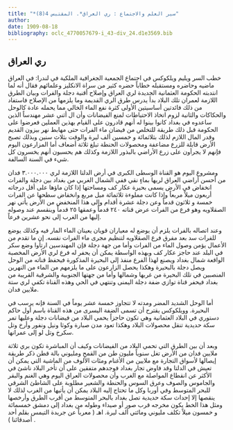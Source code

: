 ```yaml
---
title: "*سير العلم والاجتماع : ري العراق*. المقتبس 4(8)"
author: 
date: 1909-08-18
bibliography: oclc_4770057679-i_43-div_24.d1e3569.bib
---
```




##  ري العراق 


 خطب السر ويليم ويلكوكس في اجتماع الجمعية الجغرافية الملكية في لندرا: في العراق ماضيه وحاضره ومستقبله خطاباً حضره كثير من سراة الانكليز وعلمائهم فقال أنه لما انتدبته الحكومة العثمانية الجديدة لري العراق وإصلاح أقنية دجلة والفرات وبيان الطرق   اللازمة لعمران تلك البلاد بدأ يدرس طرق الري القديمة وما يلزمها من الإصلاح فاستفاد من ذلك فائدتين أساسيتين الأولى كثرة نفع الماء الخالي مما يحمله عادة كالوحل والحكاكات والثانية لزوم اتخاذ الاحتياطات لمنع الفيضانات وأن ال  أثني  عشر  مهندساً الذين ساعدوه في بغداد كانوا بينوا له أنهم قادرون على القيام بهذين العملين فعرضوا على الحكومة قبل ذلك طريقة للتخلص من فيضان ماء الفرات حتى مهابط نهر بيزون القديم وقدر المال اللازم لذلك بثلاثمائة و  خمسين  ألف  ليرة والوقت بثلاث سنين وبذلك تصبح الأرض قابلة للزرع مضاعفة ومحصولات الحنطة تبلغ  ثلاثة  أضعاف أما المزارعون اليوم فإنهم لا يجرأون على زرع الأراضي بالبذور اللازمة وكذلك هم يحسبون أنهم يخسرون كل شيء في السنة السالفة. 
 
 ومشروع اليوم هو القناة الوسطى الكبرى في أرض الدلتا اللازمة لري  ٣.٠٠٠.٠٠٠   فدان من أحسن أراضي العراق لريها بماءٍ نقي ففي الشمال الغربي من بغداد بين دجلة والفرات انخفاض في الأرض يسمى بحيرة عكار كف ومساحتها إذا كان ماؤها على أقل درجاته  أربعون  ميلاً مربعاً وإذا كانت مملوءة  ثلاثمائة  ميل مربع وانخفاض سطحها عن الفرات  خمسة  و  ثلاثون  قدماً وعن دجلة  عشرة  أقدام وإلى هذا المنخفض من الأرض يأتي نهر الصقلاويه وهو فرع من الفرات عرض قناته  ٢٤٠  قدماً وعمقها  ٢٥  قدماً وينقسم عند وصوله إليها من الغرب إلى نحو  عشرين  فرعاً. 

 وعند اتصاله بالفرات يلزم أن يوضع له معياران قويان يعينان الماء المار فيه وكذلك يوضع للفرات سد بعد مفرق فرع الصقلاويه لتنظيم مجرى ماء الفرات نفسه. إن ما تقدم من الأعمال يؤمن وصول الماء من الفرات وأما من جهة دجلة فإن المهندسين ارتأوا وضع سكر في البلد عند حاجز عكار كف وبهذه الواسطة يمكن أن يحفر له فرع لري الأرض المخصبة الواقعة شمال بغداد ويصنع لهذا الفرع منفذ إلى البحيرة المذكورة فيحفظ قناته من الوحل ويصل دجلة بالبحيرة وهكذا يحصل الزارعون على ما يلزمهم من الماء من النهرين المنصبين في تلك البحيرة من غربها وشمالها وأما من جهتها الجنوبية والشرقية القريبة من بغداد فيحفر قناة توازي ضفة دجلة اليمنى وتنتهي في الحي وهذه القناة تكفي لري  ستة  ملايين فدان. 
 
 أما الوحل الشديد المضر ومدته لا تتجاوز  خمسة  عشر  يوماً في السنة فإنه يرسب في البحيرة. وويلكوكس يقترح أن تسمى الضفة اليسرى من هذه القناة باسم أول حاكم دستوري في البلاد العثمانية وهي تكون حاجزاً يحمي البلاد من فيضانات دجلة وعليها تمر سكة حديدية تنقل محصولات البلاد وهكذا تعود مدن صبارة وكوثا ونيل ونفور وأرخ وتل سكرخ وتل لو إلى عمرانها. 

 وبعد أن بين الطرق التي تحمي البلاد من الفيضانات وكيف أن المباشرة تكون بري  ثلاثة  ملايين فدان من الأرض تغل سنوياً مليون طن من القمح ومليوني بالة قطن ذكر طريقة إيصالها لأسواق التجارة مع ملايين من الأغنام ومئات الألوف من الماشية التي يمكن أن تعيش في الدلتا وقد فاوض تجار بغداد فوجدهم متفقين على أن تأخر البلاد ناشئ في الأكثر عن انقطاع المواصلة مع الغرب وأن محصولات العراق اليوم وهي الغنم   والبقر والجاموس والصوف وعرق السوس والحنطة والشعير مطلوبة على الشاطئ الشرقي للبحر المتوسط وفي أوربا وكل ما تحتاج إليه البلاد يمكن أن يأتيها من الغرب لذلك لا ينقصها إلا إحداث سكة حديدية تصل بغداد بالبحر المتوسط من أقرب الطرق وأرخصها ومثل هذا الخط يكون مخرجه قرب صور أو صيداء وطوله من بغداد إلى دمشق  خمسمائة  و  خمسون  ميلاً تكلف مليوني ومائتي  ألف  ليرة. اهـ ( معرباً عن جريدة  التيمس  بقلم  أحد  أصدقائنا ) . 
